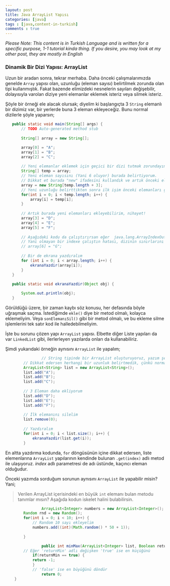 ```yaml
---
layout: post
title: Java ArrayList Yapısı 
categories: [java]
tags : [java,content-in-turkish]
comments : true
---
```


*Please Note: This content is in Turkish Language and is written for a specific purpose, 1-1 tutorial kinda thing. If you desire, you may look at my other post, they are mostly in English*

### Dinamik Bir Dizi Yapısı: ArrayList

Uzun bir aradan sonra, tekrar merhaba. Daha önceki çalışmalarımızda genelde `Array` yapısı olan, uzunluğu (eleman sayısı) belirtilmek zorunda olan tipi kullanmıştık. Fakat bazende elimizdeki nesnelerin sayıları değişebilir, dolayısıyla varolan diziye yeni elemanlar eklemek isteriz veya silmek isteriz.

 Şöyle bir örneği ele alacak olursak; diyelim ki başlangıçta 3 `String` elemanlı bir dizimiz var, bir yerlerde buna 3 eleman ekleyeceğiz. Bunu normal dizilerle şöyle yaparsın;

 ```java
 	public static void main(String[] args) {
		// TODO Auto-generated method stub
		
		String[] array = new String[];

        array[0] = "A";
		array[1] = "B";
		array[2] = "C";
		
		// Yeni elemanlar eklemek için geçici bir dizi tutmak zorundayım
		String[] temp = array;
		// Yeni eleman sayısını (Yani 6 oluyor) burada belirtiyorum.
		// Dikkat et burada "new" ifadesini kullandık ve artık önceki elemanları yok oldu!
		array = new String[temp.length + 3];
		// Yeni uzunluğu belirttikten sonra ilk işim önceki elemanları geçici olan diziden almak
		for(int i = 0; i < temp.length; i++) {
			array[i] = temp[i];
		}
		
		// Artık burada yeni elemanları ekleyebilirim, nihayet!
		array[3] = "D";
		array[4] = "E";
		array[5] = "F";
		
		// Aşağıdaki kodu da çalıştırırsan eğer  java.lang.ArrayIndexOutOfBoundsException hatası alacaksın
		// Yani olmayan bir indexe çalıştın hatası, dizinin sınırlarını aştın demek oluyor
		// array[6] = "G";
		
		// Bir de ekrana yazdıralım
		for (int i = 0; i < array.length; i++) {
			ekranaYazdir(array[i]);
		}
	}
	
	public static void ekranaYazdir(Object obj) {

		System.out.println(obj);
	}
 ``` 

 Görüldüğü üzere, bir zaman kaybı söz konusu, her defasında böyle uğraşmak saçma. İstediğimde `ekle()` diye bir metod olmalı, kolayca eklemeliyim. Veya `sonElemanıSil()` gibi bir metod olmalı, ve bu ekleme silme işlemlerini tek satır kod ile halledebilmeliyim. 

 İşte bu sorunu çözen yapı `ArrayList` yapısı. Elbette diğer Liste yapıları da var `LinkedList` gibi, ilerlerleyen yazılarda onları da kullanabiliriz.

 Şimdi yukarıdaki örneğin aynısını `ArrayList` ile yapalım;

```java
                // String tipinde bir ArrayList oluşturuyoruz, yazım şekli bu şekilde. Küçüktür Büyüktür ifadesi < > içerisinde ArrayList'in tipi yer alıyor
		// Dikkat edersen herhangi bir uzunluk belirtmedik, çünkü normal diziler gibi sabit bir uzunluğa sahip değil, sürekli değişebilir
		ArrayList<String> list = new ArrayList<String>();
		list.add("A");
		list.add("B");
		list.add("C");
		
		// 3 Eleman daha ekliyorum
		list.add("D");
		list.add("E");
		list.add("F");
		
		// İlk elemanını silelim
		list.remove(0);
		
		// Yazdıralım
		for(int i = 0; i < list.size(); i++) {
			ekranaYazdir(list.get(i));
		}
```

En altta yazdırma kodunda,  `for` döngüsünün içine dikkat edersen, liste elemenlarına `ArrayList` yapılarının kendinde bulunan `.get(index)` adlı metod ile ulaşıyoruz. _index_ adlı parametresi de adı üstünde, kaçıncı eleman olduğudur.

Önceki yazımda sorduğum sorunun aynısını `ArrayList` ile yapabilir misin? Yani;

> Verilen ArrayList içerisindeki en büyük `int` elemanı bulan metodu tanımlar mısın? Aşağıda kodun iskelet halini bulabilirsin.

```java
                ArrayList<Integer> numbers = new ArrayList<Integer>();
		Random rnd = new Random();
		for(int i = 0; i < 10; i++) {
			// Random 10 sayı ekleyelim
			numbers.add((int)(Math.random() * 50 + 1));
			
		}

                public int minMax(ArrayList<Integer> list, Boolean returnMin) {
		// Eğer 'returnMin' adlı değişken 'true' ise en küçüğünü
		    if(returnMin == true) {
			return -1;
		    }  
		    // 'false' ise en büyüğünü döndür
	            return 0;
	}
```